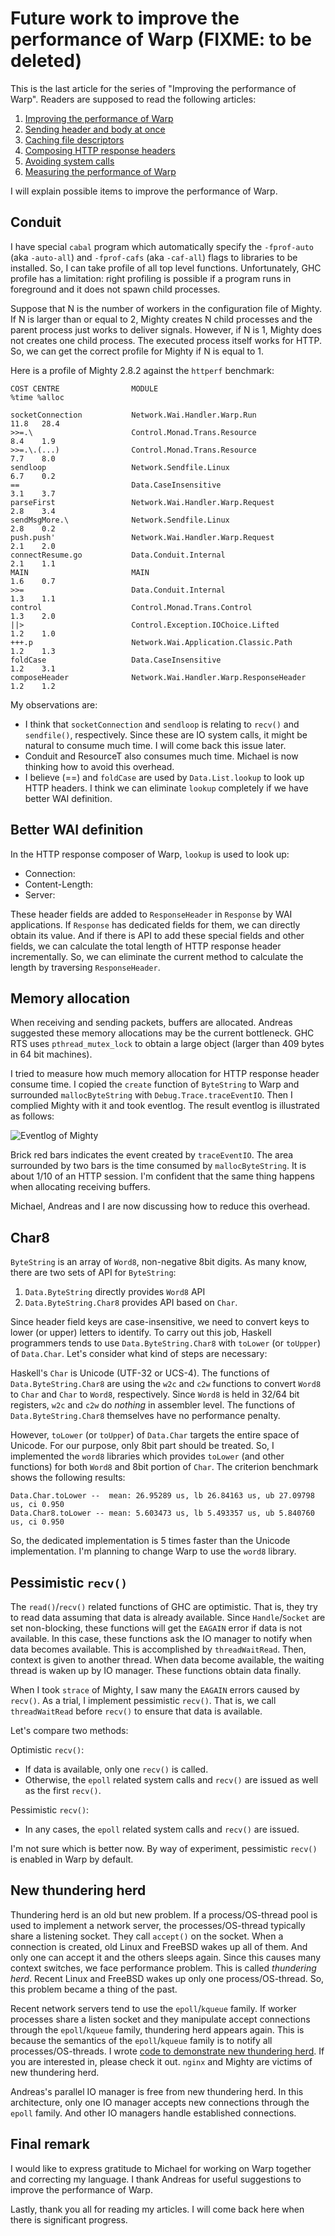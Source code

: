 # Future work to improve the performance of Warp (FIXME: to be deleted)

This is the last article for the series of "Improving the performance of Warp".
Readers are supposed to read the following articles:

1. [Improving the performance of Warp](../09/improving-warp)
2. [Sending header and body at once](../09/header-body)
3. [Caching file descriptors](../09/caching-fd)
4. [Composing HTTP response headers](../09/header-composer)
5. [Avoiding system calls](../10/avoid-syscall)
6. [Measuring the performance of Warp](../10/measuring-warp)

I will explain possible items to improve the performance of Warp.

## Conduit

I have special `cabal` program which automatically specify the
`-fprof-auto` (aka `-auto-all`) and `-fprof-cafs` (aka `-caf-all`) flags
to libraries to be installed. 
So, I can take profile of all top level functions.
Unfortunately, GHC profile has a limitation:
right profiling is possible if
a program runs in foreground and it does not spawn child processes.

Suppose that N is the number of workers in the configuration file of Mighty.
If N is larger than or equal to 2, Mighty creates N child processes
and the parent process just works to deliver signals.
However, if N is 1, Mighty does not creates one child process.
The executed process itself works for HTTP.
So, we can get the correct profile for Mighty if N is equal to 1.

Here is a profile of Mighty 2.8.2 against the `httperf` benchmark:

    COST CENTRE                MODULE                                  %time %alloc
    
    socketConnection           Network.Wai.Handler.Warp.Run             11.8   28.4
    >>=.\                      Control.Monad.Trans.Resource              8.4    1.9
    >>=.\.(...)                Control.Monad.Trans.Resource              7.7    8.0
    sendloop                   Network.Sendfile.Linux                    6.7    0.2
    ==                         Data.CaseInsensitive                      3.1    3.7
    parseFirst                 Network.Wai.Handler.Warp.Request          2.8    3.4
    sendMsgMore.\              Network.Sendfile.Linux                    2.8    0.2
    push.push'                 Network.Wai.Handler.Warp.Request          2.1    2.0
    connectResume.go           Data.Conduit.Internal                     2.1    1.1
    MAIN                       MAIN                                      1.6    0.7
    >>=                        Data.Conduit.Internal                     1.3    1.1
    control                    Control.Monad.Trans.Control               1.3    2.0
    ||>                        Control.Exception.IOChoice.Lifted         1.2    1.0
    +++.p                      Network.Wai.Application.Classic.Path      1.2    1.3
    foldCase                   Data.CaseInsensitive                      1.2    3.1
    composeHeader              Network.Wai.Handler.Warp.ResponseHeader   1.2    1.2

My observations are:

- I think that `socketConnection` and `sendloop` is relating to `recv()` and `sendfile()`, respectively. Since these are IO system calls, it might be natural to consume much time. I will come back this issue later.
- Conduit and ResourceT also consumes much time. Michael is now thinking how to avoid this overhead.
- I believe (==) and `foldCase` are used by `Data.List.lookup` to look up HTTP headers. I think we can eliminate `lookup` completely if we have better WAI definition.

## Better WAI definition

In the HTTP response composer of Warp, `lookup` is used to look up:

- Connection:
- Content-Length:
- Server:

These header fields are added to `ResponseHeader` in `Response` by WAI applications.
If `Response` has dedicated fields for them, we can directly obtain its value.
And if there is API to add these special fields and other fields,
we can calculate the total length of HTTP response header incrementally.
So, we can eliminate the current method to calculate the length by
traversing `ResponseHeader`.

## Memory allocation

When receiving and sending packets, buffers are allocated.
Andreas suggested these memory allocations may be the current bottleneck.
GHC RTS uses `pthread_mutex_lock` to obtain a large object (larger than
409 bytes in 64 bit machines).

I tried to measure how much memory allocation for HTTP response header
consume time. I copied the `create` function of `ByteString` to Warp and
surrounded `mallocByteString` with `Debug.Trace.traceEventIO`. 
Then I complied Mighty with it and took eventlog.
The result eventlog is illustrated as follows:

![Eventlog of Mighty](/assets/future-work-warp/eventlog.png)

Brick red bars indicates the event created by `traceEventIO`. 
The area surrounded by two bars is the time consumed by `mallocByteString`.
It is about 1/10 of an HTTP session.
I'm confident that the same thing happens when allocating receiving buffers.

Michael, Andreas and I are now discussing how to reduce this overhead.

## Char8

`ByteString` is an array of `Word8`, non-negative 8bit digits. As many know, there are two sets of API for `ByteString`:

1. `Data.ByteString` directly provides `Word8` API
2. `Data.ByteString.Char8` provides API based on `Char`.

Since header field keys are case-insensitive, 
we need to convert keys to lower (or upper) letters to identify.
To carry out this job, 
Haskell programmers tends to use `Data.ByteString.Char8` 
with `toLower` (or `toUpper`) of `Data.Char`.
Let's consider what kind of steps are necessary:

Haskell's `Char` is Unicode (UTF-32 or UCS-4). 
The functions of `Data.ByteString.Char8` are using the `w2c` and `c2w` functions
to convert `Word8` to `Char` and `Char` to `Word8`, respectively.
Since `Word8` is held in 32/64 bit registers,
`w2c` and `c2w` do *nothing* in assembler level.
The functions of `Data.ByteString.Char8` themselves have no performance penalty.

However, `toLower` (or `toUpper`) of `Data.Char` targets the entire
space of Unicode. For our purpose, only 8bit part should be treated.
So, I implemented the `word8` libraries which provides
`toLower` (and other functions) for both `Word8` and 8bit portion of `Char`.
The criterion benchmark shows the following results:

    Data.Char.toLower --  mean: 26.95289 us, lb 26.84163 us, ub 27.09798 us, ci 0.950
    Data.Char8.toLower -- mean: 5.603473 us, lb 5.493357 us, ub 5.840760 us, ci 0.950

So, the dedicated implementation is 5 times faster than
the Unicode implementation.
I'm planning to change Warp to use the `word8` library.

## Pessimistic `recv()`

The `read()`/`recv()` related functions of GHC are optimistic.
That is, they try to read data assuming that data is already available.
Since `Handle`/`Socket` are set non-blocking,
these functions will get the `EAGAIN` error if
data is not available.
In this case, these functions ask the IO manager to notify
when data becomes available.
This is accomplished by `threadWaitRead`.
Then, context is given to another thread. 
When data become available,
the waiting thread is waken up by IO manager.
These functions obtain data finally.

When I took `strace` of Mighty, I saw many the `EAGAIN` errors caused by `recv()`. 
As a trial, I implement pessimistic `recv()`.
That is, we call `threadWaitRead` before `recv()` to 
ensure that data is available.

Let's compare two methods:

Optimistic `recv()`:

- If data is available, only one `recv()` is called.
- Otherwise, the `epoll` related system calls and `recv()` are issued as well as the first `recv()`.

Pessimistic `recv()`:

- In any cases, the `epoll` related system calls and `recv()` are issued.

I'm not sure which is better now. 
By way of experiment, pessimistic `recv()` is enabled in Warp by default.

## New thundering herd

Thundering herd is an old but new problem. 
If a process/OS-thread pool is used to implement a network server, 
the processes/OS-thread typically share a listening socket.
They call `accept()` on the socket.
When a connection is created, old Linux and FreeBSD
wakes up all of them. And only one can accept it and
the others sleeps again.
Since this causes many context switches, 
we face performance problem.
This is called *thundering* *herd*.
Recent Linux and FreeBSD wakes up only one process/OS-thread.
So, this problem became a thing of the past.

Recent network servers tend to use the `epoll`/`kqueue` family.
If worker processes share a listen socket and they
manipulate accept connections through the `epoll`/`kqueue` family,
thundering herd appears again.
This is because
the semantics of the `epoll`/`kqueue` family is to notify
all processes/OS-threads. 
I wrote [code to demonstrate new thundering herd](https://gist.github.com/3302049). If you are interested in, please check it out.
`nginx` and Mighty are victims of new thundering herd.

Andreas's parallel IO manager is free from new thundering herd.
In this architecture, only one IO manager accepts new connections
through the `epoll` family. 
And other IO managers handle established connections.

## Final remark

I would like to express gratitude to Michael for working on Warp
together and correcting my language.
I thank Andreas for useful suggestions to improve the performance of Warp.

Lastly, thank you all for reading my articles.
I will come back here when there is significant progress.

